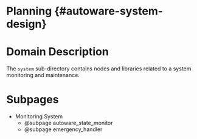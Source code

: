 Planning {#autoware-system-design}
========

# Domain Description

The `system` sub-directory contains nodes and libraries related to
a system monitoring and maintenance.

# Subpages

- Monitoring System
  - @subpage autoware_state_monitor
  - @subpage emergency_handler
